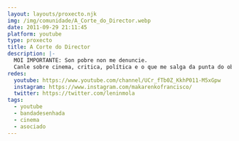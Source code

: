 ```yaml
---
layout: layouts/proxecto.njk
img: /img/comunidade/A_Corte_do_Director.webp
date: 2011-09-29 21:11:45
platform: youtube
type: proxecto
title: A Corte do Director
description: |-
  MOI IMPORTANTE: Son pobre non me denuncie.
  Canle sobre cinema, critica, política e o que me salga da punta do obxetivo. 
redes:
  youtube: https://www.youtube.com/channel/UCr_fTb0Z_KkhP011-M5xGpw
  instagram: https://www.instagram.com/makarenkofrancisco/
  twitter: https://twitter.com/leninmola
tags:
  - youtube
  - bandadesenhada
  - cinema
  - asociado
---
```

